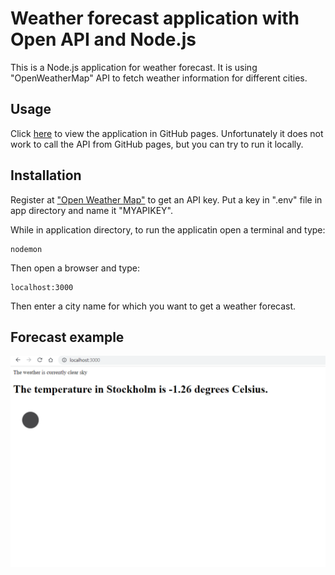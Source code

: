 # Weather forecast application with Open API and Node.js

This is a Node.js application for weather forecast. It is using "OpenWeatherMap" API to fetch weather information for different cities.

## Usage

Click [here](https://nenalukic.github.io/api-weather-project/) to view the application in GitHub pages. Unfortunately it does not work to call the API from GitHub pages, but you can try to run it locally.

## Installation
Register at ["Open Weather Map"](https://openweathermap.org/) to get an API key.
Put a key in ".env" file in app directory and name it "MYAPIKEY".
 
While in application directory, to run the applicatin open a terminal and type:
```
nodemon
```
Then open a browser and type:
```
localhost:3000
```
Then enter a city name for which you want to get a weather forecast.

## Forecast example
![image](images/weather-api-app.png?raw=true)
